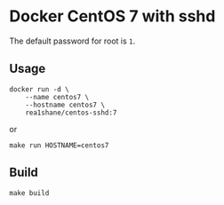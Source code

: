 # Docker CentOS 7 with sshd

The default password for root is `1`.

## Usage

```shell
docker run -d \
    --name centos7 \
    --hostname centos7 \
    rea1shane/centos-sshd:7
```

or

```shell
make run HOSTNAME=centos7
```

## Build

```shell
make build
```
